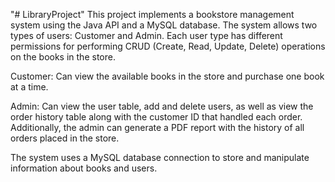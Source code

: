 "# LibraryProject" 
This project implements a bookstore management system using the Java API and a MySQL database. The system allows two types of users: Customer and Admin. Each user type has different permissions for performing CRUD (Create, Read, Update, Delete) operations on the books in the store.

Customer: Can view the available books in the store and purchase one book at a time.

Admin: Can view the user table, add and delete users, as well as view the order history table along with the customer ID that handled each order. Additionally, the admin can generate a PDF report with the history of all orders placed in the store.

The system uses a MySQL database connection to store and manipulate information about books and users.
